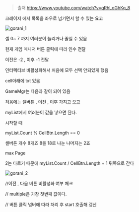 > 출처  https://www.youtube.com/watch?v=qRhLoGhKq_8 

크레이지 에서 목록을 좌우로 넘기면서 할 수 있는 요고



![gorani_1](D:\Study\StudyDocs\StudyDocument\images\gorani_1.PNG)



셀 0~ 7 까지 여러분이 늘리거나 줄일 수 있음



현재 게임 매니저 버튼 클릭에 따라 인수 전달



이전은 -2 , 이후 -1 전달



인터렉티브 비활성화해서 처음에 모두 선택 안되있게 했음



cell아래에 txt 있음



GameMgr는 다음과 같이 되어 있음

처음에는 셀버튼 , 이전 , 이후 가지고 오고 



myList에서 여러분이 값을 넣으면 된다.



시작할 때 

myList.Count % CellBtn.Length == 0  

셀버튼 개수 8개죠 8을 18로 나눈 나머지는 2죠



max Page

 2는 다르기 때문에 myList.Count / CellBtn.Length + 1  뒤쪽으로 간다

![gorani_2](D:\Study\StudyDocs\StudyDocument\images\gorani_2.PNG)



//이전 , 다음 버튼 비활성화 여부 체크



// multiple은 가장 첫번째 값이다.



// 버튼 클릭 넘버에 따라 처리 후 start 호출해 갱신

